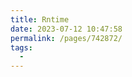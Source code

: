 ```yaml
---
title: Rntime
date: 2023-07-12 10:47:58
permalink: /pages/742872/
tags:
  - 
---
```

<iframe sandbox scrolling="no" frameborder="0"       
height="5355px" 
width="968px"
:src="$withBase('/images/iOSHtml/10.Rntime.html')" > </iframe> 
<div>The content of mind map is Created by <a href="https://xmind.cn" target="_blank" title="edrawsoft">XMind</a> && <a href="https://www.edrawsoft.com/" target="_blank" title="edrawsoft">MindMaster</a> software</div>
